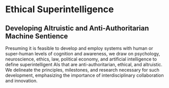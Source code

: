 # Ethical Superintelligence  
## Developing Altruistic and Anti-Authoritarian Machine Sentience  
Presuming it is feasible to develop and employ systems with human or super-human levels of cognition and awareness, we draw on psychology, neuroscience, ethics, law, political economy, and artificial intelligence to define superintelligent AIs that are anti-authoritarian, ethical, and altruistic. We delineate the principles, milestones, and research necessary for such development, emphasizing the importance of interdisciplinary collaboration and innovation.  



